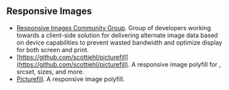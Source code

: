 ## Responsive Images

* [Responsive Images Community Group](http://responsiveimages.org). Group of developers working towards a client-side solution for delivering alternate image data based on device capabilities to prevent wasted bandwidth and optimize display for both screen and print. 
* [https://github.com/scottjehl/picturefill](https://github.com/scottjehl/picturefill). A responsive image polyfill for <picture>, srcset, sizes, and more.
* [Picturefill](http://scottjehl.github.io/picturefill/). A responsive image polyfill.